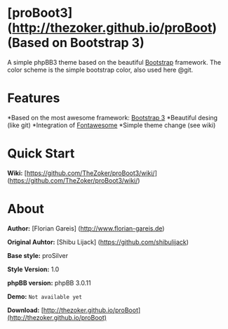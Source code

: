 [proBoot3] (http://thezoker.github.io/proBoot) (Based on Bootstrap 3)
=======

A simple phpBB3 theme based on the beautiful [Bootstrap](http://twitter.github.com/bootstrap/) framework.
The color scheme is the simple bootstrap color, also used here @git.

Features
=
*Based on the most awesome framework: [Bootstrap 3](http://twitter.github.com/bootstrap/)
*Beautiful desing (like git)
*Integration of [Fontawesome](http://fontawesome.io/)
*Simple theme change (see wiki)


Quick Start
=
**Wiki:** [https://github.com/TheZoker/proBoot3/wiki/] (https://github.com/TheZoker/proBoot3/wiki/)

About
=
**Author:** [Florian Gareis] (http://www.florian-gareis.de)

**Original Auhtor:** [Shibu Lijack] (https://github.com/shibulijack)

**Base style:** proSilver

**Style Version:** 1.0

**phpBB version:** phpBB 3.0.11

**Demo:** `Not available yet`

**Download:** [http://thezoker.github.io/proBoot](http://thezoker.github.io/proBoot)
